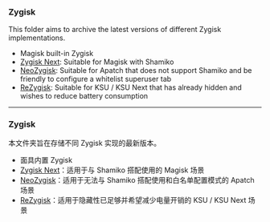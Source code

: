 ### Zygisk

This folder aims to archive the latest versions of different Zygisk implementations. 

- Magisk built-in Zygisk
- [Zygisk Next](https://github.com/Dr-TSNG/ZygiskNext/tree/master): Suitable for Magisk with Shamiko
- [NeoZygisk](https://github.com/JingMatrix/NeoZygisk/actions): Suitable for Apatch that does not support Shamiko and be friendly to configure a whitelist superuser tab
- [ReZygisk](https://github.com/PerformanC/ReZygisk/actions): Suitable for KSU / KSU Next that has already hidden and wishes to reduce battery consumption

---

### Zygisk

本文件夹旨在存储不同 Zygisk 实现的最新版本。

- 面具内置 Zygisk
- [Zygisk Next](https://github.com/Dr-TSNG/ZygiskNext/tree/master)：适用于与 Shamiko 搭配使用的 Magisk 场景
- [NeoZygisk](https://github.com/JingMatrix/NeoZygisk/actions)：适用于无法与 Shamiko 搭配使用和白名单配置模式的 Apatch 场景
- [ReZygisk](https://github.com/PerformanC/ReZygisk/actions)：适用于隐藏性已足够并希望减少电量开销的 KSU / KSU Next 场景
